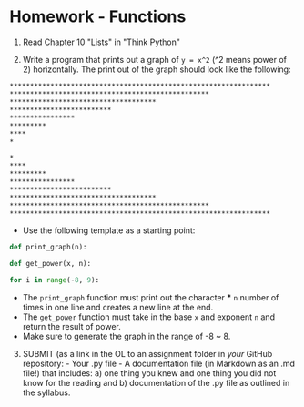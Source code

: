 # Homework - Functions

1. Read Chapter 10 "Lists" in "Think Python"

2. Write a program that prints out a graph of `y = x^2` (^2 means power of 2) horizontally. The print out of the graph should look like the following:

```
****************************************************************
*************************************************
************************************
*************************
****************
*********
****
*

*
****
*********
****************
*************************
************************************
*************************************************
****************************************************************
```

- Use the following template as a starting point:

```python
def print_graph(n):

def get_power(x, n):

for i in range(-8, 9):
```

- The `print_graph` function must print out the character **\*** `n` number of times in one line and creates a new line at the end.
- The `get_power` function must take in the base `x` and exponent `n` and return the result of power.
- Make sure to generate the graph in the range of -8 ~ 8.

3. SUBMIT (as a link in the OL to an assignment folder in *your* GitHub repository:
		- Your .py file
		- A documentation file (in Markdown as an .md file!) that includes:
		a) one thing you knew and one thing you did not know for the reading and
		b) documentation of the .py file as outlined in the syllabus.
